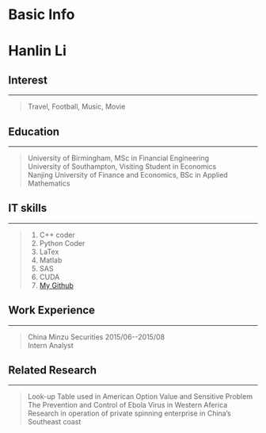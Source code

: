 
# Basic Info<br>
# Hanlin Li

## Interest
------
>Travel, Football, Music, Movie<br>

## Education
------
>University of Birmingham, MSc in Financial Engineering<br>
>University of Southampton, Visiting Student in Economics<br>
>Nanjing University of Finance and Economics, BSc in Applied Mathematics<br>

## IT skills
------
>1. C++ coder<br>
>2. Python Coder
>3. LaTex
>4. Matlab
>5. SAS
>6. CUDA
>7. [My Github](https://github.com/hanlinlibham)

## Work Experience
------
> China Minzu Securities
2015/06--2015/08<br>
Intern Analyst

## Related Research
------
> Look-up Table used in American Option Value and Sensitive Problem<br>
The Prevention and Control of Ebola Virus in Western Aferica<br>
Research in operation of private spinning enterprise in China’s Southeast coast<br>
